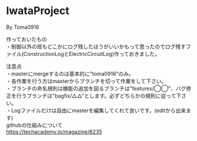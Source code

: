 # IwataProject

By Toma0916

作っておいたもの          
・制御以外の班もどこかにログ残したほうがいいかもって思ったのでログ残すファイル(ConstructionLogとElectricCircuitLog)作っておきました。       
           
注意点  
・masterにmergeするのは基本的に"toma0916"のみ。     
・各作業を行う方はmasterからブランチを切って作業をして下さい。       
・ブランチの命名規則は機能の追加を図るブランチは"features/◯◯"、バグ修正を行うブランチは"bagfix/△△"とします。必ずどちらかの規則に従って下さい。      
・Logファイルだけは自由にmasterを編集してくれて良いです。(editから出来ます)                   
                   
githubの仕組みについて  
https://techacademy.jp/magazine/6235  
  
  
  
